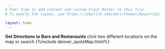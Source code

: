 ```yaml
---
# Feel free to add content and custom Front Matter to this file.
# To modify the layout, see https://jekyllrb.com/docs/themes/#overriding-theme-defaults

layout: home
---
```

**Get Directions to Bars and Restaraunts**
click two different locations on the map or search
{%include denver_spotsMap.html%}
